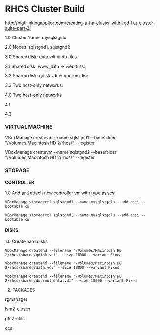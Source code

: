 # RHCS Cluster Build

http://bigthinkingapplied.com/creating-a-ha-cluster-with-red-hat-cluster-suite-part-2/

1.0 Cluster Name: mysqlstgclu

2.0 Nodes: sqlstgnd1, sqlstgnd2

3.0 Shared disk: data.vdi => db files. 

  3.1 Shared disk: www_data => web files. 

  3.2 Shared disk: qdisk.vdi => quorum disk. 

  3.3 Two host-only networks. 

4.0 Two host-only networks

  4.1 

  4.2 

### VIRTUAL MACHINE 

VBoxManage createvm --name sqlstgnd1 --basefolder "/Volumes/Macintosh HD 2/rhcs/" --register 

VBoxManage createvm --name sqlstgnd2 --basefolder "/Volumes/Macintosh HD 2/rhcs/" --register 

### STORAGE

#### CONTROLLER 

1.0 Add and attach new controller vm with type as scsi

    VBoxManage storagectl sqlstgnd1 --name mysqlstgclu --add scsi --bootable on

    VBoxManage storagectl sqlstgnd2 --name mysqlstgclu --add scsi --bootable on


#### DISKS

1.0 Create hard disks 

    VboxManage createhd --filename "/Volumes/Macintosh HD 2/rhcs/shared/qdisk.vdi" --size 10000 --variant Fixed  

    VboxManage createhd --filename "/Volumes/Macintosh HD 2/rhcs/shared/data.vdi" --size 10000 --variant Fixed  

    VboxManage createhd --filename "/Volumes/Macintosh HD 2/rhcs/shared/docroot_data.vdi" --size 10000 --variant Fixed

2. PACKAGES

rgmanager

lvm2-cluster

gfs2-utils

ccs
